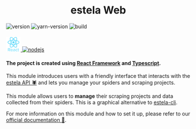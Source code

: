 <h1 align="center">estela Web</h1>

![version](https://img.shields.io/badge/version-0.1-blue)
![yarn-version](https://img.shields.io/badge/yarn-v1.22.19-blue)
![build](https://img.shields.io/badge/build-passing-brightgreen)

<p align="left" style="margin-top: 20px">
  <a href="https://reactjs.org/" target="_blank" rel="noreferrer"> <img src="https://raw.githubusercontent.com/devicons/devicon/master/icons/react/react-original-wordmark.svg" alt="react" width="40" height="40"/> </a>
  <a href="https://nodejs.org/" target="_blank" rel="noreferrer"> <img src="https://www.vectorlogo.zone/logos/nodejs/nodejs-icon.svg" alt="nodejs" width="40" height="40"/> </a>
</p>

#### The project is created using [React Framework](https://reactjs.org) and [Typescript](https://www.typescriptlang.org). 

This module introduces users with a friendly interface that interacts with the [estela API 🕷](https://github.com/bitmakerla/estela/tree/main/estela-api)  and lets you manage your spiders and scraping projects.

This module allows users to **manage** their scraping projects and data collected from their spiders. This is a graphical alternative to [estela-cli](https://github.com/bitmakerla/estela-cli).

For more information on this module and how to set it up, please refer to our [official documentation 📂](https://bitmaker.la/docs/bitmaker-cloud/web.html).
